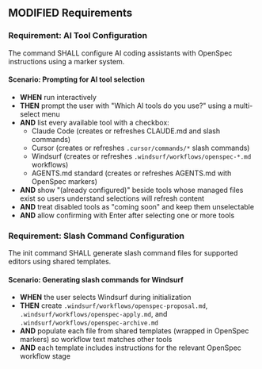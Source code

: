 ## MODIFIED Requirements
### Requirement: AI Tool Configuration
The command SHALL configure AI coding assistants with OpenSpec instructions using a marker system.
#### Scenario: Prompting for AI tool selection
- **WHEN** run interactively
- **THEN** prompt the user with "Which AI tools do you use?" using a multi-select menu
- **AND** list every available tool with a checkbox:
  - Claude Code (creates or refreshes CLAUDE.md and slash commands)
  - Cursor (creates or refreshes `.cursor/commands/*` slash commands)
  - Windsurf (creates or refreshes `.windsurf/workflows/openspec-*.md` workflows)
  - AGENTS.md standard (creates or refreshes AGENTS.md with OpenSpec markers)
- **AND** show "(already configured)" beside tools whose managed files exist so users understand selections will refresh content
- **AND** treat disabled tools as "coming soon" and keep them unselectable
- **AND** allow confirming with Enter after selecting one or more tools

### Requirement: Slash Command Configuration
The init command SHALL generate slash command files for supported editors using shared templates.
#### Scenario: Generating slash commands for Windsurf
- **WHEN** the user selects Windsurf during initialization
- **THEN** create `.windsurf/workflows/openspec-proposal.md`, `.windsurf/workflows/openspec-apply.md`, and `.windsurf/workflows/openspec-archive.md`
- **AND** populate each file from shared templates (wrapped in OpenSpec markers) so workflow text matches other tools
- **AND** each template includes instructions for the relevant OpenSpec workflow stage

